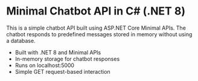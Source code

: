 # Minimal Chatbot API in C# (.NET 8)
This is a simple chatbot API built using ASP.NET Core Minimal APIs. The chatbot responds to predefined messages stored in memory without using a database.

- Built with .NET 8 and Minimal APIs
- In-memory storage for chatbot responses
- Runs on localhost:5000
- Simple GET request-based interaction
